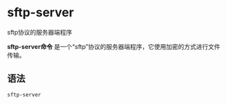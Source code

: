sftp-server
===

sftp协议的服务器端程序


**sftp-server命令** 是一个“sftp”协议的服务器端程序，它使用加密的方式进行文件传输。

##  语法

```
sftp-server
```


